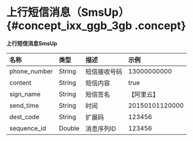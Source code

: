# 上行短信消息（SmsUp） {#concept_ixx_ggb_3gb .concept}

**上行短信消息SmsUp**

|名称|类型|描述|示例|
|:-|:-|:-|:-|
|phone\_number|String|短信接收号码|13000000000|
|content|String|短信内容|true|
|sign\_name|String|短信签名|【阿里云】|
|send\_time|String|时间|20150101120000|
|dest\_code|String|扩展码|123456|
|sequence\_id|Double|消息序列ID|123456|

